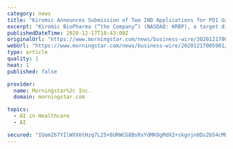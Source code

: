 ```yaml
---
category: news
title: "Kiromic Announces Submission of Two IND Applications for PD1 Gamma-delta CAR - T cell Therapy with the FDA"
excerpt: "Kiromic BioPharma (“the Company”) (NASDAQ: KRBP), a target discovery and gene-editing company utilizing artificial intelligence and its proprietary ... PD1 Gamma-delta CAR (PD1-GDT CAR) T cell therapy is a novel method for “off-the-shelf ..."
publishedDateTime: 2020-12-17T18:43:00Z
originalUrl: "https://www.morningstar.com/news/business-wire/20201217005901/kiromic-announces-submission-of-two-ind-applications-for-pd1-gamma-delta-car-t-cell-therapy-with-the-fda"
webUrl: "https://www.morningstar.com/news/business-wire/20201217005901/kiromic-announces-submission-of-two-ind-applications-for-pd1-gamma-delta-car-t-cell-therapy-with-the-fda"
type: article
quality: 1
heat: 1
published: false

provider:
  name: Morningstar%2c Inc.
  domain: morningstar.com

topics:
  - AI in Healthcare
  - AI

secured: "IUomZ67YIlWXX6tHzq7L25+6URWCG8BsRxYdMKOgMdX2+skgnjn0Ds2b54cMDjWXc933aVgXWxr6t/DavNegDYYO5SPVbpCxOv2JQFupahWdG6xc2EkUfn+LKoi+7VuySoKsCZKMdIgZKYzy8bnB/Cnauk00cmmSTUUBqg2+YzrJD8iYGOJYj7qzuApE9Rb3JiEk0p9JiK8kTYMgCZVDy+gCRobdwu7XID4b6Nybe+YsVcEBZVO9nWNHFgeijmYyP4zLBsLr0C5tAjufwqzu0hFL7T7Ft40+s8Lm/97kLdD+jV0itr5k/+BM9Wb/sOUjjiFfyH535calLcm/rL7RMqlNiAEQ0tC2g/RkDsI2LTY=;xj1gM303GDSOPGbnunFWjQ=="
---
```


